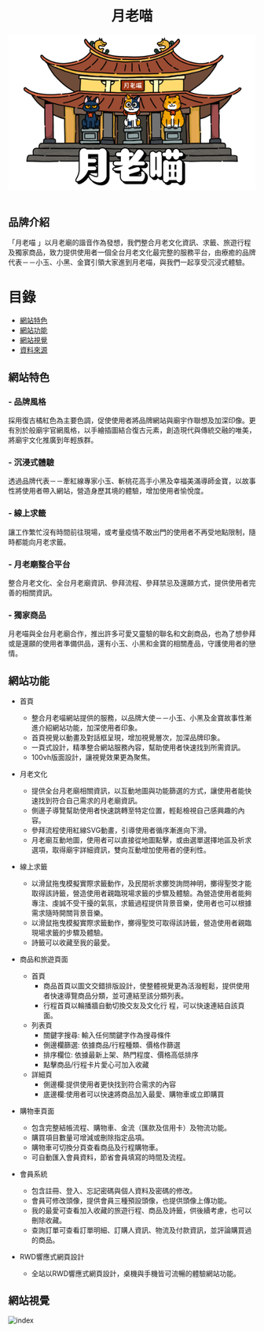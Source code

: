 <!-- # 月老喵 -->
<h1 align="center">月老喵</h1>
<div align="center">
  <img src="https://github.com/reesekuo117/MEOW/blob/ee72f1ed2babd736253ed571c29165b6df60baa1/README.img/MeowLOGO.png">
</div>
 <br>

<!-- ![LOGO](https://github.com/reesekuo117/MEOW/blob/ee72f1ed2babd736253ed571c29165b6df60baa1/README.img/MeowLOGO.png) -->

## 品牌介紹
「月老喵 」以月老廟的諧音作為發想，我們整合月老文化資訊、求籤、旅遊行程及獨家商品，致力提供使用者一個全台月老文化最完整的服務平台，由療癒的品牌代表－－小玉、小黑、金寶引領大家進到月老喵，與我們一起享受沉浸式體驗。

# 目錄
* [網站特色](#網站特色)
* [網站功能](#網站功能)
* [網站視覺](#網站視覺)
* [資料來源](#資料引用來源)

## 網站特色
### - 品牌風格
採用復古橘紅色為主要色調，促使使用者將品牌網站與廟宇作聯想及加深印像。更有別於般廟宇官網風格，以手繪插圖結合復古元素，創造現代與傳統交融的唯美，將廟宇文化推廣到年輕族群。
### - 沉浸式體驗
透過品牌代表－－牽紅線專家小玉、斬桃花高手小黑及幸福美滿導師金寶，以故事性將使用者帶入網站，營造身歷其境的體驗，增加使用者愉悅度。
### - 線上求籤
讓工作繁忙沒有時間前往現場，或考量疫情不敢出門的使用者不再受地點限制，隨時都能向月老求籤。 
### - 月老廟整合平台
整合月老文化、全台月老廟資訊、參拜流程、參拜禁忌及還願方式，提供使用者完善的相關資訊。
### - 獨家商品
月老喵與全台月老廟合作，推出許多可愛又靈驗的聯名和文創商品，也為了想參拜或是還願的使用者準備供品，還有小玉、小黑和金寶的相關產品，守護使用者的戀情。

## 網站功能
* 首頁
  * 整合月老喵網站提供的服務，以品牌大使－－小玉、小黑及金寶故事性漸進介紹網站功能，加深使用者印象。
  * 首頁視覺以動畫及對話框呈現，增加視覺層次，加深品牌印象。
  * 一頁式設計，精準整合網站服務內容，幫助使用者快速找到所需資訊。
  * 100vh版面設計，讓視覺效果更為聚焦。
* 月老文化
  * 提供全台月老廟相關資訊，以互動地圖與功能篩選的方式，讓使用者能快速找到符合自己需求的月老廟資訊。
  * 側邊子導覽幫助使用者快速跳轉至特定位置，輕鬆檢視自己感興趣的內容。
  * 參拜流程使用紅線SVG動畫，引導使用者循序漸進向下滑。
  * 月老廟互動地圖，使用者可以直接從地圖點擊，或由選單選擇地區及祈求選項，取得廟宇詳細資訊，雙向互動增加使用者的便利性。
* 線上求籤
  * 以滑鼠拖曳模擬實際求籤動作，及民間祈求擲筊詢問神明，擲得聖筊才能取得該詩籤，營造使用者親臨現場求籤的步驟及體驗。為營造使用者能夠專注、虔誠不受干擾的氣氛，求籤過程提供背景音樂，使用者也可以根據需求隨時開關背景音樂。
  * 以滑鼠拖曳模擬實際求籤動作，擲得聖筊可取得該詩籤，營造使用者親臨現場求籤的步驟及體驗。 
  * 詩籤可以收藏至我的最愛。 
* 商品和旅遊頁面
  * 首頁
    - 商品首頁以圖文交錯排版設計，使整體視覺更為活潑輕鬆，提供使用者快速導覽商品分類，並可連結至該分類列表。
    - 行程首頁以輪播牆自動切換交友及文化行 程，可以快速連結自該頁面。
  * 列表頁 
      - 關鍵字搜尋: 輸入任何關鍵字作為搜尋條件
      - 側邊欄篩選: 依據商品/行程種類、價格作篩選  
      - 排序欄位: 依據最新上架、熱門程度、價格高低排序 
      - 點擊商品/行程卡片愛心可加入收藏
  * 詳細頁
    - 側邊欄:提供使用者更快找到符合需求的內容
    - 底邊欄:使用者可以快速將商品加入最愛、購物車或立即購買
* 購物車頁面
  * 包含完整結帳流程、購物車、金流（匯款及信用卡）及物流功能。
  * 購買項目數量可增減或刪除指定品項。
  * 購物車可切換分頁查看商品及行程購物車。
  * 可自動匯入會員資料，節省會員填寫的時間及流程。
  
* 會員系統
  * 包含註冊、登入、忘記密碼與個人資料及密碼的修改。
  * 會員可修改頭像，提供會員三種預設頭像，也提供頭像上傳功能。
  * 我的最愛可查看加入收藏的旅遊行程、商品及詩籤，供後續考慮，也可以刪除收藏。
  * 查詢訂單可查看訂單明細、訂購人資訊、物流及付款資訊，並評論購買過的商品。
* RWD響應式網頁設計
  * 全站以RWD響應式網頁設計，桌機與手機皆可流暢的體驗網站功能。

## 網站視覺
![index]()
